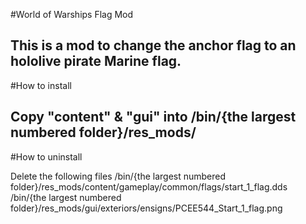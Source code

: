 #World of Warships Flag Mod

This is a mod to change the anchor flag to an hololive pirate Marine flag.
---
#How to install 

Copy "content" & "gui" into /bin/{the largest numbered folder}/res_mods/
---
#How to uninstall

Delete the following files
/bin/{the largest numbered folder}/res_mods/content/gameplay/common/flags/start_1_flag.dds
/bin/{the largest numbered folder}/res_mods/gui/exteriors/ensigns/PCEE544_Start_1_flag.png